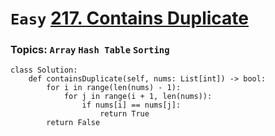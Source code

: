 # `Easy` [217. Contains Duplicate](https://leetcode.com/problems/contains-duplicate/)
### Topics: `Array` `Hash Table` `Sorting`
```python=
class Solution:
    def containsDuplicate(self, nums: List[int]) -> bool:
        for i in range(len(nums) - 1):
            for j in range(i + 1, len(nums)):
                if nums[i] == nums[j]:
                    return True
        return False
```